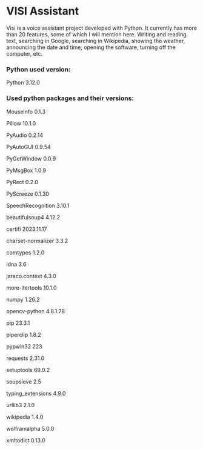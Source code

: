 # VISI Assistant
Visi is a voice assistant project developed with Python.
It currently has more than 20 features, some of which I will mention here.
Writing and reading text, searching in Google, searching in Wikipedia, showing the weather, announcing the date and time, opening the software, turning off the computer, etc.

### Python used version:
Python 3.12.0

### Used python packages and their versions:
Mouselnfo 0.1.3

Pillow 10.1.0

PyAudio 0.2.14

PyAutoGUI 0.9.54

PyGetWindow 0.0.9

PyMsgBox 1.0.9

PyRect 0.2.0

PyScreeze 0.1.30

SpeechRecognition 3.10.1

beautifulsoup4 4.12.2

certifi 2023.11.17

charset-normalizer 3.3.2

comtypes 1.2.0

idna 3.6

jaraco.context 4.3.0

more-itertools 10.1.0

numpy 1.26.2

opencv-python 4.8.1.78

pip 23.3.1

piperclip 1.8.2

pypwin32 223

requests 2.31.0

setuptools 69.0.2

soupsieve 2.5

typing_extensions 4.9.0

urllib3 2.1.0

wikipedia 1.4.0

wolframalpha 5.0.0

xmltodict 0.13.0